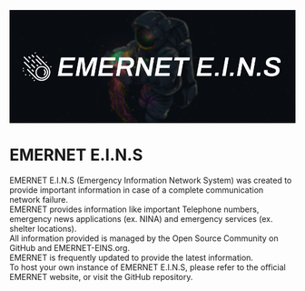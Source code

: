 <p align="center">
<img src="images/banner.jpg" width=750 align="center">
</p>

EMERNET E.I.N.S
=====
EMERNET E.I.N.S (Emergency Information Network System) was created to provide important information in case of a complete communication network failure.<br>
EMERNET provides information like important Telephone numbers, emergency news applications (ex. NINA) and emergency services (ex. shelter locations).<br>
All information provided is managed by the Open Source Community on GitHub and EMERNET-EINS.org.<br>
EMERNET is frequently updated to provide the latest information.<br>
To host your own instance of EMERNET E.I.N.S, please refer to the official EMERNET website, or visit the GitHub repository.
